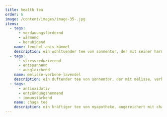 ```yaml
---
title: health tea
order: 6
image: /content/images/image-35-.jpg
items:
  - tags:
      - verdauungsfördernd
      - wärmend
      - beruhigend
    name: fenchel-anis-kümmel
    description: ein wohltuender tee von sonnentor, der mit seiner harmonischen mischung aus fenchel, anis und kümmel die verdauung sanft anregt und wohlig wärmt.
  - tags:
      - stressreduzierend
      - entspannend
      - ausgleichend
    name: melisse-verbene-lavendel
    description: ein duftender tee von sonnentor, der mit melisse, verbene und lavendel beruhigt, stress abbaut und für entspannte momente sorgt.
  - tags:
      - antioxidativ
      - entzündungshemmend
      - immunstärkend
    name: chaga tee
    description: ein kräftiger tee von myapotheke, angereichert mit chaga, der durch seine antioxidativen und entzündungshemmenden eigenschaften das immunsystem stärkt.
---
```

